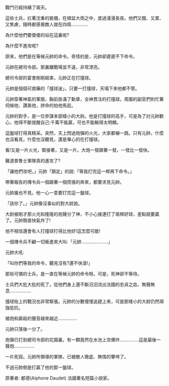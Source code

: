 戰鬥已經持續了兩天。

這些士兵，扛著沈重的裝備，在傾盆大雨之中，度過漫漫長夜。他們又餓、又累、又焦慮，隨時都感覺敵人就在四周………….

為什麼他們要傻傻的站在這裏呢?

為什麼不進攻呢?

原來，他們是在等候元帥的命令。奇怪的是，元帥卻遲遲不下命令。

元帥在總司令部。那裏離戰場並不遠，非常漂亮。

總司令部的宴會剛剛結束，元帥正在打撞球。

元帥是個個可救藥的「撞球迷」，只要一打撞球，天塌下來他都不管。

元帥穿著神氣的軍服，胸前掛滿了勳章，全神貫注的打撞球。周圍的副官們則忙著伺候他、讚美他，拼命的拍他馬屁。

元帥的對手，是一位參謀本部矮小的大尉。他是打撞球的高手，可是為了討元帥歡心，他得不斷提醒自己:千萬不能贏，可也不能輸得太明顯。

這盤球打得真精采。突然，天上閃過炮彈的火光，大家都嚇一跳。只有元帥，什麼也沒看見，什麼也沒聽見，還是專心的在打撞球。

看!又是一片火光，緊接著，又是一片。大炮一發跟著一發，一發比一發快。

難道普魯士軍隊真的進攻了?

「讓他們攻吧，」元帥「鎮定」的說:「等我打完這一桿再下命令。」

帶著報告的傳令兵一個跟著一個慌張的奔來，都要求見元帥。

元帥誰也不見。他一心一意要打完這一盤球。

「該你了。」元帥像沒事似的對大尉說。

大尉被剛才那火光和隆隆的炮聲分了神，不小心接連打了兩桿好球，差點就要贏了。元帥簡直快氣炸了!

他不相信還會有人打撞球打得比他好!這怎麼可能!

一個傳令兵不顧一切衝進來大叫:「元帥…………………」

元帥大吼:

「叫你們等我的命令，聽見沒有?還不快滾!」

那些可憐的士兵，是一直在等候元帥的命令呀。可是，死神卻不等待。

士兵們大批大批的死了。從他們身上還不斷汨汨流出法國的忠貞之血，無聲無息……………..

撞球抬上的戰況也非常緊張。元帥的分數慢慢追趕上來，可是那矮小的大尉仍然頑強低抗。

槍炮和廝殺的聲音越來越近……………

元帥只落後一分了。

炮彈已打到總司令部的花園裏。有一顆竟然在水池上空爆炸……………這是最後一聲炮…………….

一片死寂。元帥所領導的軍隊，已被敵人徹底、無情的擊垮了。

不過元帥倒是打贏了他的那一盤球。

原著者: 都德(Alphone Daudet) 法國著名短篇小說家。

    